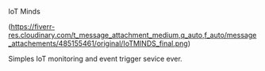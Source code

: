 IoT Minds

(https://fiverr-res.cloudinary.com/t_message_attachment_medium,q_auto,f_auto/message_attachements/485155461/original/IoTMINDS_final.png)

Simples IoT monitoring and event trigger sevice ever.
